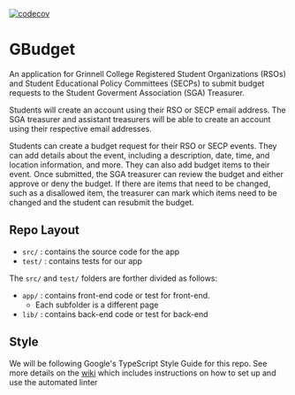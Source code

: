 [![codecov](https://codecov.io/gh/csc-324-sga-assisting-tool/csc-324-sga-assisting-tool/branch/main/graph/badge.svg)](https://codecov.io/gh/csc-324-sga-assisting-tool/csc-324-sga-assisting-tool)

# GBudget

An application for Grinnell College Registered Student Organizations (RSOs) and Student Educational Policy Committees (SECPs) to submit budget requests to the Student Goverment Association (SGA) Treasurer.

Students will create an account using their RSO or SECP email address.  The SGA treasurer and assistant treasurers will be able to create an account using their respective email addresses.

Students can create a budget request for their RSO or SECP events.  They can add details about the event, including a description, date, time, and location information, and more.  They can also add budget items to their event.  Once submitted, the SGA treasurer can review the budget and either approve or deny the budget.  If there are items that need to be changed, such as a disallowed item, the treasurer can mark which items need to be changed and the student can resubmit the budget.


## Repo Layout

- `src/` : contains the source code for the app
- `test/` : contains tests for our app

The `src/` and `test/` folders are forther divided as follows:

- `app/` : contains front-end code or test for front-end.
  - Each subfolder is a different page
- `lib/` : contains back-end code or test for back-end

## Style

We will be following Google's TypeScript Style Guide for this repo. See more details on the [wiki](https://github.com/csc-324-sga-assisting-tool/csc-324-sga-assisting-tool/wiki) which includes instructions on how to set up and use the automated linter
